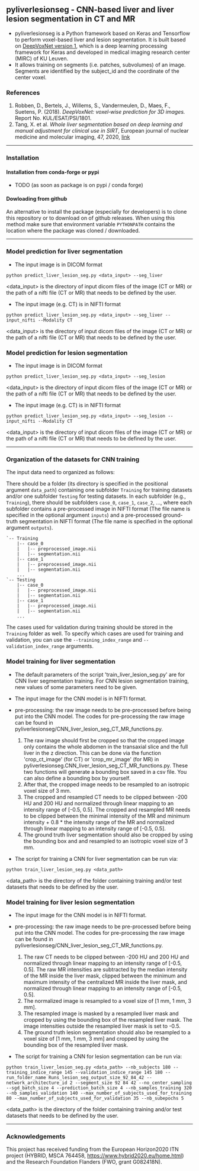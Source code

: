## pyliverlesionseg - CNN-based liver and liver lesion segmentation in CT and MR

* pyliverlesionseg is a Python framework based on Keras and Tensorflow to perform voxel-based liver and lesion segmentation. It is built based on [DeepVoxNet version 1](https://github.com/JeroenBertels/deepvoxnet), which is a deep learning processing framework for Keras and developed in medical imaging research center (MIRC) of KU Leuven.<br/>
* It allows training on segments (i.e. patches, subvolumes) of an image. Segments are identified by the subject_id and the coordinate of the center voxel.

### References
1. Robben, D., Bertels, J., Willems, S., Vandermeulen, D., Maes, F., Suetens, P. (2018). *DeepVoxNet: voxel‐wise prediction for 3D images.* Report No. KUL/ESAT/PSI/1801.
2. Tang, X. et al. *Whole liver segmentation based on deep learning and manual adjustment for clinical use in SIRT*, European journal of nuclear medicine and molecular imaging, 47, 2020, [link](https://link.springer.com/article/10.1007/s00259-020-04800-3) 


---

### Installation

#### Installation from conda-forge or pypi

* TODO (as soon as package is on pypi / conda forge)

#### Dowloading from github 

An alternative to install the package (especially for developers) is to clone this repository or to download on of github releases. When using this method make sure that environment variable ```PYTHONPATH``` contains the location where the package was cloned / downloaded.

---

### Model prediction for liver segmentation
* The input image is in DICOM format
```
python predict_liver_lesion_seg.py <data_input> --seg_liver
```
<data_input> is the directory of input dicom files of the image (CT or MR) or the path of a nifti file (CT or MR) that needs to be defined by the user.

* The input image (e.g. CT) is in NIFTI format
```
python predict_liver_lesion_seg.py <data_input> --seg_liver --input_nifti --Modality CT
```
<data_input> is the directory of input dicom files of the image (CT or MR) or the path of a nifti file (CT or MR) that needs to be defined by the user.

### Model prediction for lesion segmentation
* The input image is in DICOM format
```
python predict_liver_lesion_seg.py <data_input> --seg_lesion
```
<data_input> is the directory of input dicom files of the image (CT or MR) or the path of a nifti file (CT or MR) that needs to be defined by the user.

* The input image (e.g. CT) is in NIFTI format
```
python predict_liver_lesion_seg.py <data_input> --seg_lesion --input_nifti --Modality CT
```
<data_input> is the directory of input dicom files of the image (CT or MR) or the path of a nifti file (CT or MR) that needs to be defined by the user.

---
### Organization of the datasets for CNN training
The input data need to organized as follows: 

There should be a folder (its directory is specified in the positional argument ```data_path```) containing one subfolder ```Training``` for training datasets and/or one subfolder ```Testing``` for testing datasets. In each subfolder (e.g., ```Training```), there should be subfolders ```case_0```, ```case_1```, ```case_2```, ..., where each subfolder contains a pre-processed image in NIFTI format (The file name is specified in the optional argument ```inputs```) and a pre-processed ground-truth segmentation in NIFTI format (The file name is specified in the optional argument ```outputs```).
```
`-- Training
    |-- case_0
    |   |-- preprocessed_image.nii
    |   |-- segmentation.nii
    |-- case_1
    |   |-- preprocessed_image.nii
    |   |-- segmentation.nii
    ...
`-- Testing
    |-- case_0
    |   |-- preprocessed_image.nii
    |   |-- segmentation.nii
    |-- case_1
    |   |-- preprocessed_image.nii
    |   |-- segmentation.nii
    ...
```
The cases used for validation during training should be stored in the ```Training``` folder as well. To specify which cases are used for
training and validation, you can use the ```--training_index_range``` and  ```--validation_index_range``` arguments. 


### Model training for liver segmentation
* The default parameters of the script 'train_liver_lesion_seg.py' are for CNN liver segmentation training. For CNN lesion segmentation training, new values of some parameters need to be given.

* The input image for the CNN model is in NIFTI format.

* pre-processing: the raw image needs to be pre-processed before being put into the CNN model. The codes for pre-processing the raw image can be found in pyliverlesionseg/CNN_liver_lesion_seg_CT_MR_functions.py.
  1. The raw image should first be cropped so that the cropped image only contains the whole abdomen in the transaxial slice and the full liver in the z direction. This can be done via the function 'crop_ct_image' (for CT) or 'crop_mr_image' (for MR) in pyliverlesionseg.CNN_liver_lesion_seg_CT_MR_functions.py. These two functions will generate a bounding box saved in a csv file. You can also define a bounding box by yourself.
  2. After that, the cropped image needs to be resampled to an isotropic voxel size of 3 mm. 
  3. The cropped and resampled CT needs to be clipped between -200 HU and 200 HU and normalized through linear mapping to an intensity range of [-0.5, 0.5]. The cropped and resampled MR needs to be clipped between the minimal intensity of the MR and minimum intensity + 0.8 * the intensity range of the MR and normalized through linear mapping to an intensity range of [-0.5, 0.5].
  4. The ground truth liver segmentation should also be cropped by using the bounding box and and resampled to an isotropic voxel size of 3 mm.

* The script for training a CNN for liver segmentation can be run via:
```
python train_liver_lesion_seg.py <data_path>
```
<data_path> is the directory of the folder containing training and/or test datasets that needs to be defined by the user.

### Model training for liver lesion segmentation
* The input image for the CNN model is in NIFTI format.

* pre-processing: the raw image needs to be pre-processed before being put into the CNN model. The codes for pre-processing the raw image can be found in pyliverlesionseg/CNN_liver_lesion_seg_CT_MR_functions.py.
  1. The raw CT needs to be clipped between -200 HU and 200 HU and normalized through linear mapping to an intensity range of [-0.5, 0.5]. The raw MR intensities are subtracted by the median intensity of the MR inside the liver mask, clipped between the minimum and maximum intensity of the centralized MR inside the liver mask, and normalized through linear mapping to an intensity range of [-0.5, 0.5].
  2. The normalized image is resampled to a voxel size of [1 mm, 1 mm, 3 mm].
  3. The resampled image is masked by a resampled liver mask and cropped by using the bounding box of the resampled liver mask. The image intensities outside the resampled liver mask is set to -0.5.
  4. The ground truth lesion segmentation should also be resampled to a voxel size of [1 mm, 1 mm, 3 mm] and cropped by using the bounding box of the resampled liver mask.

* The script for training a CNN for lesion segmentation can be run via:
```
python train_liver_lesion_seg.py <data_path> --nb_subjects 180 --training_indice_range 145 --validation_indice_range 145 180 --run_folder_name Runs_lesion_seg_output_size_92_84_42 --network_architecture_id 2 --segment_size 92 84 42 --no_center_sampling --sgd_batch_size 4 --prediction_batch_size 4 --nb_samples_training 320 --nb_samples_validation 140 --max_number_of_subjects_used_for_training 80 --max_number_of_subjects_used_for_validation 35 --nb_subepochs 5 
```
<data_path> is the directory of the folder containing training and/or test datasets that needs to be defined by the user.

---

### Acknowledgements
This project has received funding from the European Horizon2020 ITN project (HYBRID, MSCA 764458, https://www.hybrid2020.eu/home.html) and the Research Foundation Flanders (FWO, grant G082418N).
